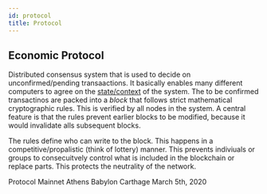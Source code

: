 ```yaml
---
id: protocol
title: Protocol
---
```



## Economic Protocol

Distributed consensus system that is used to decide on unconfirmed/pending transaactions. It basically enables many different computers to agree on the [state/context](context) of the system. The to be confirmed transactinos are packed into a *block* that follows strict mathematical cryptographic rules. This is verified by all nodes in the system. A central feature is that the rules prevent earlier blocks to be modified, because it would invalidate alls subsequent blocks.

The rules define who can write to the block. This happens in a competitive/propalistic (think of lottery) manner. This prevents indiviuals or groups to consecuitvely control what is included in the blockchain or replace parts. This protects the neutrality of the network.


Protocol  Mainnet
Athens 
Babylon 
Carthage March 5th, 2020
